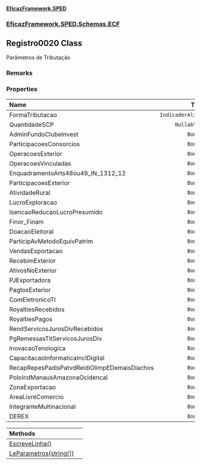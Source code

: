 #### [EficazFramework.SPED](EficazFrameworkSPED.md 'EficazFramework SPED')
### [EficazFramework.SPED.Schemas.ECF](EficazFramework.SPED.Schemas.ECF.md 'EficazFramework.SPED.Schemas.ECF')

## Registro0020 Class

Parâmetros de Tributação

### Remarks
### Properties

| Name | Type | |
| :--- | :---: | :--- |
| FormaTributacao | `IndicadorAliquotaCSLL2015` |  |
| QuantidadeSCP | `Nullable<Int32>` |  |
| AdminFundoClubeInvest | `Boolean` |  |
| ParticipacoesConsorcios | `Boolean` |  |
| OperacoesExterior | `Boolean` |  |
| OperacoesVinculadas | `Boolean` |  |
| EnquadramentoArts48ou49_IN_1312_12 | `Boolean` |  |
| ParticipacoesExterior | `Boolean` |  |
| AtividadeRural | `Boolean` |  |
| LucroExploracao | `Boolean` |  |
| IsencaoReducaoLucroPresumido | `Boolean` |  |
| Finor_Finam | `Boolean` |  |
| DoacaoEleitoral | `Boolean` |  |
| ParticipAvMetodoEquivPatrim | `Boolean` |  |
| VendasExportacao | `Boolean` |  |
| RecebimExterior | `Boolean` |  |
| AtivosNoExterior | `Boolean` |  |
| PJExportadora | `Boolean` |  |
| PagtosExterior | `Boolean` |  |
| ComEletronicoTI | `Boolean` |  |
| RoyaltiesRecebidos | `Boolean` |  |
| RoyaltiesPagos | `Boolean` |  |
| RendServicosJurosDivRecebidos | `Boolean` |  |
| PgRemessasTitServicosJurosDiv | `Boolean` |  |
| InovacaoTenologica | `Boolean` |  |
| CapacitacaoInformaticaInclDigital | `Boolean` |  |
| RecapRepesPadisPatvdReidiOlimpEDemaisDiachos | `Boolean` |  |
| PoloIndManausAmazonaOcidencal | `Boolean` |  |
| ZonaExportacao | `Boolean` |  |
| AreaLivreComercio | `Boolean` |  |
| IntegranteMultinacional | `Boolean` |  |
| DEREX | `Boolean` |  |

| Methods | |
| :--- | :--- |
| [EscreveLinha()](EficazFramework.SPED.Schemas.ECF/Registro0020/EscreveLinha().md 'EficazFramework.SPED.Schemas.ECF.Registro0020.EscreveLinha()') | |
| [LeParametros(string[])](EficazFramework.SPED.Schemas.ECF/Registro0020/LeParametros(string[]).md 'EficazFramework.SPED.Schemas.ECF.Registro0020.LeParametros(string[])') | |
